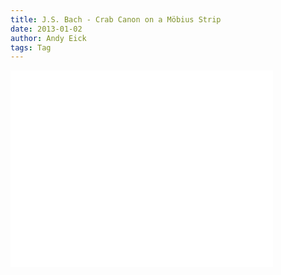```yaml
---
title: J.S. Bach - Crab Canon on a Möbius Strip
date: 2013-01-02
author: Andy Eick
tags: Tag
---
```


<iframe width="420" height="315" src="//www.youtube.com/embed/xUHQ2ybTejU" frameborder="0" allowfullscreen></iframe>